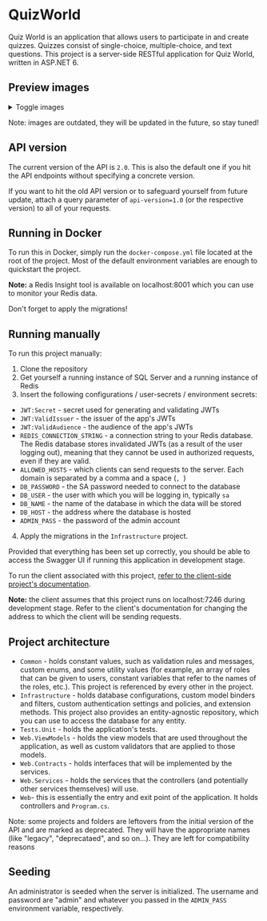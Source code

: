 # QuizWorld

Quiz World is an application that allows users to participate in and create quizzes. Quizzes consist of single-choice, multiple-choice, and text questions. This project is a server-side RESTful application for Quiz World, written in ASP.NET 6.

## Preview images

<details>
<summary>Toggle images</summary>
<br>
<img src="./preview-images/question_example.png" alt="An example of a question during a quiz session">
<img src="./preview-images/correct_answer_example.png" alt="An example of answering a question correctly">
<img src="./preview-images/wrong_answer_example.png" alt="An example of answering a question incorrectly">
<img src="./preview-images/creating_quiz_1.png" alt="An example of creating a quiz by filling the title and description and choosing the question type">
<img src="./preview-images/creating_quiz_2.png" alt="An example of creating a single-choice question">
<img src="./preview-images/creating_quiz_3.png" alt="An example of creating a multiple-choice question">
<img src="./preview-images/creating_quiz_4.png" alt="An example of creating a text question">
</details>

Note: images are outdated, they will be updated in the future, so stay tuned!

## API version
The current version of the API is ``2.0``. This is also the default one if you hit the API endpoints without specifying a concrete version.

If you want to hit the old API version or to safeguard yourself from future update, attach a query parameter of ``api-version=1.0`` (or the respective version) to
all of your requests.


## Running in Docker
To run this in Docker, simply run the ``docker-compose.yml`` file located at the root of the project.
Most of the default environment variables are enough to quickstart the project.

**Note:** a Redis Insight tool is available on localhost:8001 which you can use to monitor your Redis data.

Don't forget to apply the migrations!

## Running manually
To run this project manually:
1) Clone the repository
2) Get yourself a running instance of SQL Server and a running instance of Redis
3) Insert the following configurations / user-secrets / environment secrets:
- ``JWT:Secret`` - secret used for generating and validating JWTs
- ``JWT:ValidIssuer`` - the issuer of the app's JWTs
- ``JWT:ValidAudience`` - the audience of the app's JWTs
- ``REDIS_CONNECTION_STRING`` - a connection string to your Redis database. The Redis database stores invalidated JWTs (as a result of the user logging out), meaning that they cannot be used in authorized requests, even if they are valid.
- ``ALLOWED_HOSTS`` - which clients can send requests to the server. Each domain is separated by a comma and a space (``, ``)
- ``DB_PASSWORD`` - the SA password needed to connect to the database
- ``DB_USER`` - the user with which you will be logging in, typically ``sa``
- ``DB_NAME`` - the name of the database in which the data will be stored
- ``DB_HOST`` - the address where the database is hosted
- ``ADMIN_PASS`` - the password of the admin account
4) Apply the migrations in the ``Infrastructure`` project.

Provided that everything has been set up correctly, you should be able to access the Swagger UI if running this application in development stage.

To run the client associated with this project, [refer to the client-side project's documentation](https://github.com/RyotaMitaraiWeb/Quiz-World).

**Note:** the client assumes that this project runs on localhost:7246 during development stage. Refer to the client's documentation for changing the address to which the client will be sending requests.

## Project architecture
- ``Common`` - holds constant values, such as validation rules and messages, custom enums, and some utility values (for example, an array of roles that can be given to users, constant variables that refer to the names of the roles, etc.). This project is referenced by every other in the project.
- ``Infrastructure`` - holds database configurations, custom model binders and filters, custom authentication settings and policies, and extension methods. This project also provides an entity-agnostic repository, which you can use to access the database for any entity.
- ``Tests.Unit`` - holds the application's tests.
- ``Web.ViewModels`` - holds the view models that are used throughout the application, as well as custom validators that are applied to those models.
- ``Web.Contracts`` - holds interfaces that will be implemented by the services.
- ``Web.Services`` - holds the services that the controllers (and potentially other services themselves) will use.
- ``Web``- this is essentially the entry and exit point of the application. It holds controllers and ``Program.cs``.

Note: some projects and folders are leftovers from the initial version of the API and are marked as deprecated. They will have the appropriate names (like "legacy", "deprecataed", and so on...). They are left for compatibility reasons

## Seeding
An administrator is seeded when the server is initialized. The username and password are "admin" and whatever you passed in the ``ADMIN_PASS`` environment variable, respectively.
